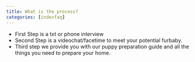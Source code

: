 ```yaml
---
title: What is the process?             
categories: [indexfaq]
---
```

- First Step is a txt or phone interview
- Second Step is a videochat/facetime to meet your potential furbaby.
- Third step we provide you with our puppy preparation guide and all the things you need to prepare your home.
